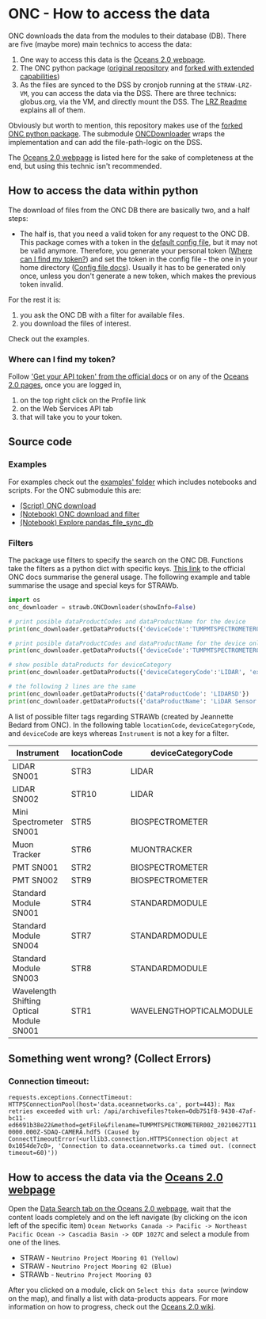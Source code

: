 # ONC - How to access the data

ONC downloads the data from the modules to their database (DB). There are five (maybe more) main technics to access the data:
1. One way to access this data is the [Oceans 2.0 webpage](https://data.oceannetworks.ca/home).
1. The ONC python package ([original repository](https://github.com/OceanNetworksCanada/api-python-client) and [forked with extended capabilities](https://github.com/FlyingAndrew/api-python-client))
1. As the files are synced to the DSS by cronjob running at the `STRAW-LRZ-VM`, you can access the data via the DSS. There are three technics: globus.org, via the VM, and directly mount the DSS. The [LRZ Readme](/docs/LRZ_Readme.md) explains all of them.

Obviously but worth to mention, this repository makes use of the [forked ONC python package](https://github.com/FlyingAndrew/api-python-client). The submodule [ONCDownloader](/src/strawb/onc_downloader/__init__.py) wraps the implementation and can add the file-path-logic on the DSS.

The [Oceans 2.0 webpage](https://data.oceannetworks.ca/home) is listed here for the sake of completeness at the end, but using this technic isn't recommended.

## How to access the data within python
The download of files from the ONC DB there are basically two, and a half steps:
- The half is, that you need a valid token for any request to the ONC DB. This package comes with a token in the [default config file](/config), but it may not be valid anymore. 
  Therefore, you generate your personal token ([Where can I find my token?](#Where-can-I-find-my-token?)) and set the token in the config file - the one in your home directory ([Config file docs](/docs/Config_File.md)).
  Usually it has to be generated only once, unless you don't generate a new token, which makes the previous token invalid.

For the rest it is:
1. you ask the ONC DB with a filter for available files.
2. you download the files of interest.

Check out the examples.

### Where can I find my token?
Follow ['Get your API token' from the official docs](https://wiki.oceannetworks.ca/display/O2KB/Get+your+API+token) or
on any of the [Oceans 2.0 pages](https://data.oceannetworks.ca), once you are logged in,
1. on the top right click on the Profile link
2. on the Web Services API tab
3. that will take you to your token.

## Source code


### Examples
For examples check out the [examples' folder](/examples) which includes notebooks and scripts. For the ONC submodule this are:
- [(Script) ONC download](/examples/onc_basic_download.py)
- [(Notebook) ONC download and filter](/examples/onc_filter_download.ipynb)
- [(Notebook) Explore pandas_file_sync_db](/examples/pandas_file_sync_db_explorer.ipynb)

### Filters
The package use filters to specify the search on the ONC DB. Functions take the filters as a python dict with specific keys. 
[This link](https://wiki.oceannetworks.ca/display/O2A/archivefiles) to the official ONC docs summarise the general usage. 
The following example and table summarise the usage and special keys for STRAWb.
``` python
import os
onc_downloader = strawb.ONCDownloader(showInfo=False)

# print posible dataProductCodes and dataProductName for the device
print(onc_downloader.getDataProducts({'deviceCode':'TUMPMTSPECTROMETER002'}))

# print posible dataProductCodes and dataProductName for the device only for hdf5-files
print(onc_downloader.getDataProducts({'deviceCode':'TUMPMTSPECTROMETER002', 'extension': 'hdf5'}))

# show posible dataProducts for deviceCategory
print(onc_downloader.getDataProducts({'deviceCategoryCode':'LIDAR', 'extension': 'hdf5'}))

# the following 2 lines are the same
print(onc_downloader.getDataProducts({'dataProductCode': 'LIDARSD'})
print(onc_downloader.getDataProducts({'dataProductName': 'LiDAR Sensor Data'})
```

A list of possible filter tags regarding STRAWb (created by Jeannette Bedard from ONC). In the following table `locationCode`, `deviceCategoryCode`, and `deviceCode` are keys whereas `Instrument` is not a key for a filter.

Instrument | locationCode | deviceCategoryCode | deviceCode 
---------- | ------------ | ------------------ |------------- 
LIDAR SN001             | STR3 | LIDAR           | TUMLIDAR001
LIDAR SN002             | STR10| LIDAR           | TUMLIDAR002
Mini Spectrometer SN001 | STR5 | BIOSPECTROMETER | TUMMINISPECTROMETER001
Muon Tracker            | STR6 | MUONTRACKER     | TUMMUONTRACKER001
PMT SN001               | STR2 | BIOSPECTROMETER | TUMPMTSPECTROMETER001 |
PMT SN002               | STR9 | BIOSPECTROMETER | TUMPMTSPECTROMETER002 |
Standard Module SN001   | STR4 | STANDARDMODULE  | TUMSTANDARDMODULE001
Standard Module SN004   | STR7 | STANDARDMODULE  | TUMSTANDARDMODULE004
Standard Module SN003   | STR8 | STANDARDMODULE  | TUMSTANDARDMODULE003
Wavelength Shifting Optical Module SN001 | STR1 | WAVELENGTHOPTICALMODULE | UMAINZWOM001


## Something went wrong? (Collect Errors)
### Connection timeout:
`
requests.exceptions.ConnectTimeout: HTTPSConnectionPool(host='data.oceannetworks.ca', port=443): Max retries exceeded with url: /api/archivefiles?token=0db751f8-9430-47af-bc11-ed6691b38e22&method=getFile&filename=TUMPMTSPECTROMETER002_20210627T110000.000Z-SDAQ-CAMERA.hdf5 (Caused by ConnectTimeoutError(<urllib3.connection.HTTPSConnection object at 0x1054de7c0>, 'Connection to data.oceannetworks.ca timed out. (connect timeout=60)'))
`

## How to access the data via the [Oceans 2.0 webpage](https://data.oceannetworks.ca/home)
Open the [Data Search tab on the Oceans 2.0 webpage](https://data.oceannetworks.ca/DataSearch), wait that the content loads completely and on the left navigate (by clicking on the icon left of the specific item)
`Ocean Networks Canada -> Pacific -> Northeast Pacific Ocean -> Cascadia Basin -> ODP 1027C` and select a module from one of the lines.
- STRAW - `Neutrino Project Mooring 01 (Yellow)`
- STRAW - `Neutrino Project Mooring 02 (Blue)`
- STRAWb - `Neutrino Project Mooring 03`

After you clicked on a module, click on `Select this data source` (window on the map), and finally a list with data-products appears. For more information on how to progress, check out the [Oceans 2.0 wiki](https://wiki.oceannetworks.ca/display/O2KB).

